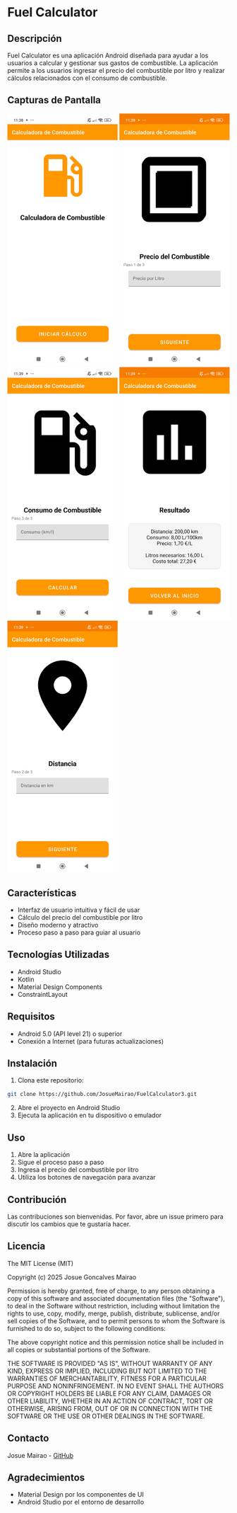 # Fuel Calculator

## Descripción
Fuel Calculator es una aplicación Android diseñada para ayudar a los usuarios a calcular y gestionar sus gastos de combustible. La aplicación permite a los usuarios ingresar el precio del combustible por litro y realizar cálculos relacionados con el consumo de combustible.

## Capturas de Pantalla
<img src="docs/main_screen.jpg" alt="Pantalla Principal" width="250"/>


<img src="docs/price_calculation.jpg" alt="Cálculo de Precio" width="250"/>


<img src="docs/Screenshot_2025-05-07-11-39-23-748_com.example.fuelcalculator.jpg" alt="Pantalla de ingreso de distancia" width="250"/>


<img src="docs/Screenshot_2025-05-07-11-39-35-313_com.example.fuelcalculator.jpg" alt="Pantalla de ingreso de consumo" width="250"/>


<img src="docs/Screenshot_2025-05-07-11-39-15-873_com.example.fuelcalculator.jpg" alt="Pantalla de resultado" width="250"/>


## Características
- Interfaz de usuario intuitiva y fácil de usar
- Cálculo del precio del combustible por litro
- Diseño moderno y atractivo
- Proceso paso a paso para guiar al usuario

## Tecnologías Utilizadas
- Android Studio
- Kotlin
- Material Design Components
- ConstraintLayout

## Requisitos
- Android 5.0 (API level 21) o superior
- Conexión a Internet (para futuras actualizaciones)

## Instalación
1. Clona este repositorio:
```bash
git clone https://github.com/JosueMairao/FuelCalculator3.git
```
2. Abre el proyecto en Android Studio
3. Ejecuta la aplicación en tu dispositivo o emulador

## Uso
1. Abre la aplicación
2. Sigue el proceso paso a paso
3. Ingresa el precio del combustible por litro
4. Utiliza los botones de navegación para avanzar

## Contribución
Las contribuciones son bienvenidas. Por favor, abre un issue primero para discutir los cambios que te gustaría hacer.

## Licencia
The MIT License (MIT)

Copyright (c) 2025 Josue Goncalves Mairao

Permission is hereby granted, free of charge, to any person obtaining a copy of
this software and associated documentation files (the "Software"), to deal in
the Software without restriction, including without limitation the rights to
use, copy, modify, merge, publish, distribute, sublicense, and/or sell copies of
the Software, and to permit persons to whom the Software is furnished to do so,
subject to the following conditions:

The above copyright notice and this permission notice shall be included in all
copies or substantial portions of the Software.

THE SOFTWARE IS PROVIDED "AS IS", WITHOUT WARRANTY OF ANY KIND, EXPRESS OR
IMPLIED, INCLUDING BUT NOT LIMITED TO THE WARRANTIES OF MERCHANTABILITY, FITNESS
FOR A PARTICULAR PURPOSE AND NONINFRINGEMENT. IN NO EVENT SHALL THE AUTHORS OR
COPYRIGHT HOLDERS BE LIABLE FOR ANY CLAIM, DAMAGES OR OTHER LIABILITY, WHETHER
IN AN ACTION OF CONTRACT, TORT OR OTHERWISE, ARISING FROM, OUT OF OR IN
CONNECTION WITH THE SOFTWARE OR THE USE OR OTHER DEALINGS IN THE SOFTWARE.

## Contacto
Josue Mairao - [GitHub](https://github.com/JosueMairao)

## Agradecimientos
- Material Design por los componentes de UI
- Android Studio por el entorno de desarrollo 
